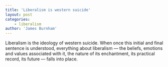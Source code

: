 ```yaml
---
title: 'Liberalism is western suicide'
layout: post
categories:
    - liberalism
author: 'James Burnham'
---
```


Liberalism is the ideology of western suicide. When once this initial and final sentence is understood, everything about liberalism — the beliefs, emotions and values associated with it, the nature of its enchantment, its practical record, its future — falls into place.